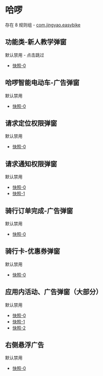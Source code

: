 # 哈啰

存在 8 规则组 - [com.jingyao.easybike](/src/apps/com.jingyao.easybike.ts)

## 功能类-新人教学弹窗

默认禁用 - 点击跳过

- [快照-0](https://i.gkd.li/import/13837543)

## 哈啰智能电动车-广告弹窗

默认禁用

- [快照-0](https://i.gkd.li/import/12650163)

## 请求定位权限弹窗

默认禁用

- [快照-0](https://i.gkd.li/import/13228677)

## 请求通知权限弹窗

默认禁用

- [快照-0](https://i.gkd.li/import/13228735)
- [快照-1](https://i.gkd.li/import/13402675)

## 骑行订单完成-广告弹窗

默认禁用

- [快照-0](https://i.gkd.li/import/12684673)

## 骑行卡-优惠券弹窗

默认禁用

- [快照-0](https://i.gkd.li/import/12739316)

## 应用内活动、广告弹窗（大部分）

默认禁用

- [快照-0](https://i.gkd.li/import/12650028)
- [快照-1](https://i.gkd.li/import/12650090)
- [快照-2](https://i.gkd.li/import/13331231)

## 右侧悬浮广告

默认禁用

- [快照-0](https://i.gkd.li/import/12650071)
